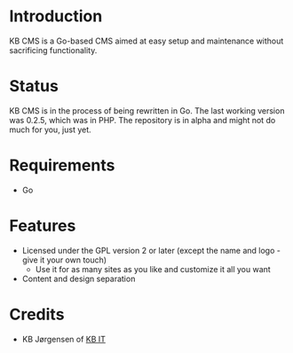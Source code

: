 
# Introduction #
KB CMS is a Go-based CMS aimed at easy setup and maintenance without sacrificing functionality.

# Status #
KB CMS is in the process of being rewritten in Go. The last working version was 0.2.5, which was in PHP.
The repository is in alpha and might not do much for you, just yet.
<!--
KB CMS is now in beta and it's usable. It needs some documentation and there are lots of features to implement. Any help is greatly appreciated.
-->

# Requirements #
  * Go

# Features #
  * Licensed under the GPL version 2 or later (except the name and logo - give it your own touch)
    * Use it for as many sites as you like and customize it all you want
  * Content and design separation

# Credits #

  * KB Jørgensen of [KB IT](https://kbit.dk)


